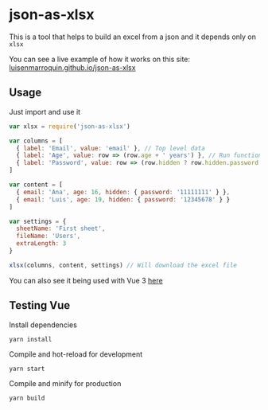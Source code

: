 # json-as-xlsx

This is a tool that helps to build an excel from a json and it depends only on `xlsx`

You can see a live example of how it works on this site: [luisenmarroquin.github.io/json-as-xlsx](https://luisenmarroquin.github.io/json-as-xlsx)

## Usage

Just import and use it

```js
var xlsx = require('json-as-xlsx')

var columns = [
  { label: 'Email', value: 'email' }, // Top level data
  { label: 'Age', value: row => (row.age + ' years') }, // Run functions
  { label: 'Password', value: row => (row.hidden ? row.hidden.password : '') }, // Deep props
]

var content = [
  { email: 'Ana', age: 16, hidden: { password: '11111111' } },
  { email: 'Luis', age: 19, hidden: { password: '12345678' } }
]

var settings = {
  sheetName: 'First sheet',
  fileName: 'Users',
  extraLength: 3
}

xlsx(columns, content, settings) // Will download the excel file
```

You can also see it being used with Vue 3 [here](https://github.com/LuisEnMarroquin/json-as-xlsx/blob/master/src/App.vue)

## Testing Vue

Install dependencies
```shell
yarn install
```

Compile and hot-reload for development
```shell
yarn start
```

Compile and minify for production
```shell
yarn build
```

<!--

## Publish package

Will publish the following files:
* LICENSE
* index.js
* README.md
* package.json

Login to npm registry
```shell
npm login
```

Publish package
```shell
npm publish
```

-->
